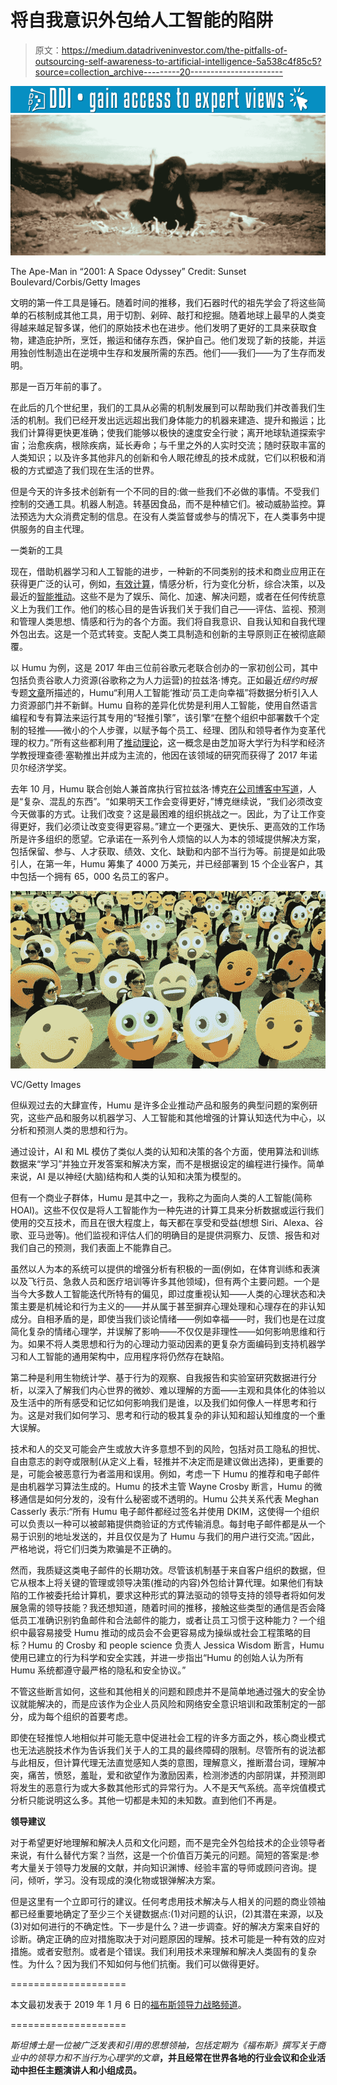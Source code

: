 # 将自我意识外包给人工智能的陷阱

> 原文：<https://medium.datadriveninvestor.com/the-pitfalls-of-outsourcing-self-awareness-to-artificial-intelligence-5a538c4f85c5?source=collection_archive---------20----------------------->

[![](img/154c23270caa09b52eb2b42b8b33a9cd.png)](http://www.track.datadriveninvestor.com/1B9E)![](img/1d79469d8895c526086299a6b7a6091c.png)

The Ape-Man in “2001: A Space Odyssey” Credit: Sunset Boulevard/Corbis/Getty Images

文明的第一件工具是锤石。随着时间的推移，我们石器时代的祖先学会了将这些简单的石核制成其他工具，用于切割、剁碎、敲打和挖掘。随着地球上最早的人类变得越来越足智多谋，他们的原始技术也在进步。他们发明了更好的工具来获取食物，建造庇护所，烹饪，搬运和储存东西，保护自己。他们发现了新的技能，并运用独创性制造出在逆境中生存和发展所需的东西。他们——我们——为了生存而发明。

那是一百万年前的事了。

在此后的几个世纪里，我们的工具从必需的机制发展到可以帮助我们并改善我们生活的机制。我们已经开发出远远超出我们身体能力的机器来建造、提升和搬运；比我们计算得更快更准确；使我们能够以极快的速度安全行驶；离开地球轨道探索宇宙；治愈疾病，根除疾病，延长寿命；与千里之外的人实时交流；随时获取丰富的人类知识；以及许多其他非凡的创新和令人眼花缭乱的技术成就，它们以积极和消极的方式塑造了我们现在生活的世界。

但是今天的许多技术创新有一个不同的目的:做一些我们不必做的事情。不受我们控制的交通工具。机器人制造。转基因食品，而不是种植它们。被动威胁监控。算法预选为大众消费定制的信息。在没有人类监督或参与的情况下，在人类事务中提供服务的自主代理。

一类新的工具

现在，借助机器学习和人工智能的进步，一种新的不同类别的技术和商业应用正在获得更广泛的认可，例如，[有效计算](https://sensum.co/)，情感分析，行为变化分析，综合决策，以及最近的[智能推动](https://humu.com/2018/10/08/humu-nudge-engine-make-work-better/)。这些不是为了娱乐、简化、加速、解决问题，或者在任何传统意义上为我们工作。他们的核心目的是告诉我们关于我们自己——评估、监视、预测和管理人类思想、情感和行为的各个方面。我们将自我意识、自我认知和自我代理外包出去。这是一个范式转变。支配人类工具制造和创新的主导原则正在被彻底颠覆。

以 Humu 为例，这是 2017 年由三位前谷歌元老联合创办的一家初创公司，其中包括负责谷歌人力资源(谷歌称之为人力运营)的拉兹洛·博克。正如最近*纽约时报*专题[文章](https://www.nytimes.com/2018/12/31/technology/human-resources-artificial-intelligence-humu.html)所描述的，Humu“利用人工智能‘推动’员工走向幸福”将数据分析引入人力资源部门并不新鲜。Humu 自称的差异化优势是利用人工智能，使用自然语言编程和专有算法来运行其专用的“轻推引擎”，该引擎“在整个组织中部署数千个定制的轻推——微小的个人步骤，以赋予每个员工、经理、团队和领导者作为变革代理的权力。”所有这些都利用了[推动理论](https://www.independent.co.uk/news/business/analysis-and-features/nudge-theory-richard-thaler-meaning-explanation-what-is-it-nobel-economics-prize-winner-2017-a7990461.html)，这一概念是由芝加哥大学行为科学和经济学教授理查德·塞勒推出并成为主流的，他因在该领域的研究而获得了 2017 年诺贝尔经济学奖。

去年 10 月，Humu 联合创始人兼首席执行官拉兹洛·博克[在公司博客中写道](https://humu.com/2018/10/08/humu-nudge-engine-make-work-better/)，人是“复杂、混乱的东西”。“如果明天工作会变得更好，”博克继续说，“我们必须改变今天做事的方式。让我们改变？这是最困难的组织挑战之一。因此，为了让工作变得更好，我们必须让改变变得更容易。”建立一个更强大、更快乐、更高效的工作场所是许多组织的愿望。它承诺在一系列令人烦恼的以人为本的领域提供解决方案，包括保留、参与、人才获取、绩效、文化、缺勤和内部不当行为等。前提是如此吸引人，在第一年，Humu 筹集了 4000 万美元，并已经部署到 15 个企业客户，其中包括一个拥有 65，000 名员工的客户。

![](img/32f9d849592d2d73c76f56bc4256b9ec.png)

VC/Getty Images

但纵观过去的大肆宣传，Humu 是许多企业推动产品和服务的典型问题的案例研究，这些产品和服务以机器学习、人工智能和其他增强的计算认知迭代为中心，以分析和预测人类的思想和行为。

通过设计，AI 和 ML 模仿了类似人类的认知和决策的各个方面，使用算法和训练数据来“学习”并独立开发答案和解决方案，而不是根据设定的编程进行操作。简单来说，AI 是以神经(大脑)结构和人类的认知和决策为模型的。

但有一个商业子群体，Humu 是其中之一，我称之为面向人类的人工智能(简称 HOAI)。这些不仅仅是将人工智能作为一种先进的计算工具来分析数据或运行我们使用的交互技术，而且在很大程度上，每天都在享受和受益(想想 Siri、Alexa、谷歌、亚马逊等)。他们监视和评估人们的明确目的是提供洞察力、反馈、报告和对我们自己的预测，我们表面上不能靠自己。

虽然以人为本的系统可以提供的增强分析有积极的一面(例如，在体育训练和表演以及飞行员、急救人员和医疗培训等许多其他领域)，但有两个主要问题。一个是当今大多数人工智能迭代所特有的偏见，即过度重视认知——人类的心理状态和决策主要是机械论和行为主义的——并从属于甚至摒弃心理处理和心理存在的非认知成分。自相矛盾的是，即使当我们谈论情绪——例如幸福——时，我们也是在过度简化复杂的情绪心理学，并误解了影响——不仅仅是非理性——如何影响思维和行为。如果不将人类思想和行为的心理动力驱动因素的更复杂方面编码到支持机器学习和人工智能的通用架构中，应用程序将仍然存在缺陷。

第二种是利用生物统计学、基于行为的观察、自我报告和实验室研究数据进行分析，以深入了解我们内心世界的微妙、难以理解的方面——主观和具体化的体验以及生活中的所有感受和记忆如何影响我们是谁，以及我们如何像人一样思考和行为。这是对我们如何学习、思考和行动的极其复杂的非认知和超认知维度的一个重大误解。

技术和人的交叉可能会产生或放大许多意想不到的风险，包括对员工隐私的担忧、自由意志的剥夺或限制(从定义上看，轻推并不决定而是建议做出选择)，更重要的是，可能会被恶意行为者滥用和误用。例如，考虑一下 Humu 的推荐和电子邮件是由机器学习算法生成的。Humu 的技术主管 Wayne Crosby 断言，Humu 的微移通信是如何分发的，没有什么秘密或不透明的。Humu 公共关系代表 Meghan Casserly 表示:“所有 Humu 电子邮件都经过签名并使用 DKIM，这使得一个组织可以负责以一种可以被邮箱提供商验证的方式传输消息。每封电子邮件都是从一个易于识别的地址发送的，并且仅仅是为了 Humu 与我们的用户进行交流。”因此，严格地说，将它们归类为欺骗是不正确的。

然而，我质疑这类电子邮件的长期功效。尽管该机制基于来自客户组织的数据，但它从根本上将关键的管理或领导决策(推动的内容)外包给计算代理。如果他们有缺陷的工作被委托给计算机，要求这种形式的算法驱动的领导支持的领导者将如何发展急需的领导技能？我还想知道，随着时间的推移，接触这些类型的通信是否会降低员工准确识别钓鱼邮件和合法邮件的能力，或者让员工习惯于这种能力？一个组织中最容易接受 Humu 推动的成员会不会更容易成为操纵或社会工程策略的目标？Humu 的 Crosby 和 people science 负责人 Jessica Wisdom 断言，Humu 使用已建立的行为科学和安全实践，并进一步指出“Humu 的创始人认为所有 Humu 系统都遵守最严格的隐私和安全协议。”

不管这些断言如何，这些和其他相关的问题和顾虑并不是简单地通过强大的安全协议就能解决的，而是应该作为企业人员风险和网络安全意识培训和政策制定的一部分，成为每个组织的首要考虑。

即使在轻推惊人地相似并可能无意中促进社会工程的许多方面之外，核心商业模式也无法逃脱技术作为告诉我们关于人的工具的最终障碍的限制。尽管所有的说法都与此相反，但计算代理无法直觉感知人类的意图，理解意义，推断潜台词，理解冲突，痛苦，愤怒，羞耻，爱和欲望作为激励因素，检测渗透的内部阴谋，并预测即将发生的恶意行为或大多数其他形式的异常行为。人不是天气系统。高辛烷值模式分析只能说明这么多。其他一切都是未知的未知数。直到他们不再是。

**领导建议**

对于希望更好地理解和解决人员和文化问题，而不是完全外包给技术的企业领导者来说，有什么替代方案？当然，这是一个价值百万美元的问题。简短的答案是:参考大量关于领导力发展的文献，并向知识渊博、经验丰富的导师或顾问咨询。提问，倾听，学习。没有现成的溴化物或银弹解决方案。

但是这里有一个立即可行的建议。任何考虑用技术解决与人相关的问题的商业领袖都已经重要地确定了至少三个关键数据点:(1)对问题的认识，(2)其潜在来源，以及(3)对如何进行的不确定性。下一步是什么？进一步调查。好的解决方案来自好的诊断。确定正确的应对措施取决于对问题原因的理解。技术可能是一种有效的应对措施。或者安慰剂。或者是个错误。我们利用技术来理解和解决人类固有的复杂性。为什么？因为我们不知如何与他们抗衡。我们可以做得更好。

====================

本文最初发表于 2019 年 1 月 6 日的[福布斯领导力战略频道](https://www.forbes.com/sites/alexanderstein/2019/01/06/the-pitfalls-of-outsourcing-self-awareness-to-ai-heres-what-leaders-need-to-know/#673115e2318d)。

====================

*斯坦博士是一位被广泛发表和引用的思想领袖，包括定期为《福布斯》撰写关于商业中的领导力和不当行为心理学的文章*[](https://www.forbes.com/sites/alexanderstein/#1c06a3246220)**，并且经常在世界各地的行业会议和企业活动中担任主题演讲人和小组成员。**